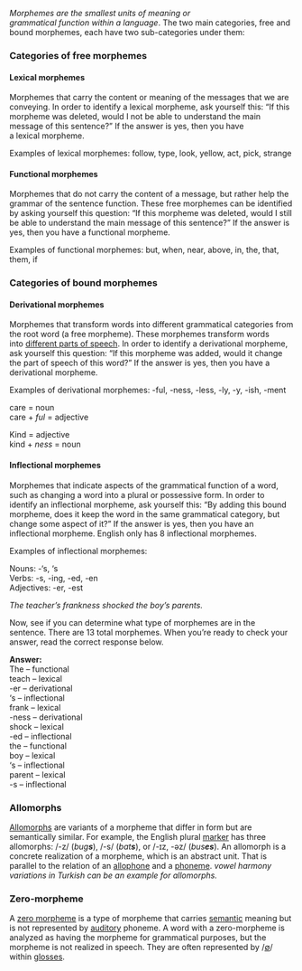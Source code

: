 
_Morphemes are the smallest units of meaning or grammatical function within a language_. The two main categories, free and bound morphemes, each have two sub-categories under them: 

### Categories of free morphemes

#### Lexical morphemes

Morphemes that carry the content or meaning of the messages that we are conveying. In order to identify a lexical morpheme, ask yourself this: “If this morpheme was deleted, would I not be able to understand the main message of this sentence?” If the answer is yes, then you have a lexical morpheme.

Examples of lexical morphemes: follow, type, look, yellow, act, pick, strange

#### Functional morphemes

Morphemes that do not carry the content of a message, but rather help the grammar of the sentence function. These free morphemes can be identified by asking yourself this question: “If this morpheme was deleted, would I still be able to understand the main message of this sentence?” If the answer is yes, then you have a functional morpheme.

Examples of functional morphemes: but, when, near, above, in, the, that, them, if

### Categories of bound morphemes

#### Derivational morphemes

Morphemes that transform words into different grammatical categories from the root word (a free morpheme). These morphemes transform words into [different parts of speech](https://www.eslbasics.com/blog/student-posts/what-are-the-8-parts-of-speech/). In order to identify a derivational morpheme, ask yourself this question: “If this morpheme was added, would it change the part of speech of this word?” If the answer is yes, then you have a derivational morpheme.

Examples of derivational morphemes: -ful, -ness, -less, -ly, -y, -ish, -ment

care = noun  
care + _ful_ = adjective

Kind = adjective  
kind + _ness_ = noun

#### Inflectional morphemes

Morphemes that indicate aspects of the grammatical function of a word, such as changing a word into a plural or possessive form. In order to identify an inflectional morpheme, ask yourself this: “By adding this bound morpheme, does it keep the word in the same grammatical category, but change some aspect of it?” If the answer is yes, then you have an inflectional morpheme. English only has 8 inflectional morphemes.

Examples of inflectional morphemes: 

Nouns: -‘s, ‘s  
Verbs: -s, -ing, -ed, -en  
Adjectives: -er, -est

_The teacher’s frankness shocked the boy’s parents._ 

Now, see if you can determine what type of morphemes are in the sentence. There are 13 total morphemes. When you’re ready to check your answer, read the correct response below. 

**Answer:**  
The – functional  
teach – lexical  
-er – derivational  
‘s – inflectional  
frank – lexical  
-ness – derivational  
shock – lexical  
-ed – inflectional  
the – functional  
boy – lexical  
‘s – inflectional  
parent – lexical  
-s – inflectional

### Allomorphs

[Allomorphs](https://en.wikipedia.org/wiki/Allomorph "Allomorph") are variants of a morpheme that differ in form but are semantically similar. For example, the English plural [marker](https://en.wikipedia.org/wiki/Marker_(linguistics) "Marker (linguistics)") has three allomorphs: /-z/ (_bug**s**_), /-s/ (_bat**s**_), or /-ɪz, -əz/ (_bus**es**_). An allomorph is a concrete realization of a morpheme, which is an abstract unit. That is parallel to the relation of an [allophone](https://en.wikipedia.org/wiki/Allophone "Allophone") and a [phoneme](https://en.wikipedia.org/wiki/Phoneme "Phoneme"). *vowel harmony variations in Turkish can be an example for allomorphs.*

### Zero-morpheme


A [zero morpheme](https://en.wikipedia.org/wiki/Zero_morpheme "Zero morpheme") is a type of morpheme that carries [semantic](https://en.wikipedia.org/wiki/Semantics "Semantics") meaning but is not represented by [auditory](https://en.wikipedia.org/wiki/Auditory_system "Auditory system") phoneme. A word with a zero-morpheme is analyzed as having the morpheme for grammatical purposes, but the morpheme is not realized in speech. They are often represented by /[∅](https://en.wikipedia.org/wiki/%E2%88%85 "∅")/ within [glosses](https://en.wikipedia.org/wiki/Gloss_(annotation) "Gloss (annotation)").